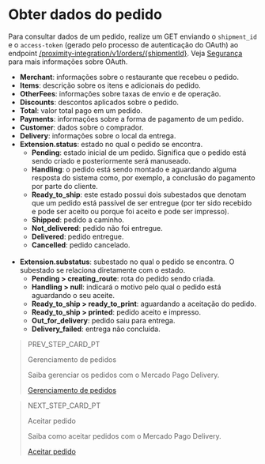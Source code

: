 # Obter dados do pedido

Para consultar dados de um pedido, realize um GET enviando o `shipment_id` e o `access-token` (gerado pelo processo de autenticação do OAuth) ao endpoint [/proximity-integration/v1/orders/{shipmentId}](/developers/pt/reference/mp_delivery/_proximity-integrationorders_shipment_id/get). Veja [Segurança](/developers/pt/guides/additional-content/security/oauth/introduction) para mais informações sobre OAuth.

* **Merchant**: informações sobre o restaurante que recebeu o pedido.
* **Items**: descrição sobre os itens e adicionais do pedido.
* **OtherFees**: informações sobre taxas de envio e de operação.
* **Discounts**: descontos aplicados sobre o pedido.
* **Total**: valor total pago em um pedido.
* **Payments**: informações sobre a forma de pagamento de um pedido.
* **Customer**: dados sobre o comprador.
* **Delivery**: informações sobre o local da entrega.
* **Extension.status**: estado no qual o pedido se encontra.
  * **Pending**: estado inicial de um pedido. Significa que o pedido está sendo criado e posteriormente será manuseado.
  * **Handling**: o pedido está sendo montado e aguardando alguma resposta do sistema como, por exemplo, a conclusão do pagamento por parte do cliente.
  * **Ready_to_ship**: este estado possui dois subestados que denotam que um pedido está passível de ser entregue (por ter sido recebido e pode ser aceito ou porque foi aceito e pode ser impresso).
  * **Shipped**: pedido a caminho.
  * **Not_delivered**: pedido não foi entregue.
  * **Delivered**: pedido entregue.
  * **Cancelled**: pedido cancelado.
  <br/>
* **Extension.substatus**: subestado no qual o pedido se encontra. O subestado se relaciona diretamente com o estado. 
  * **Pending > creating_route**: rota do pedido sendo criada.
  * **Handling > null**: indicará o motivo pelo qual o pedido está aguardando o seu aceite.
  * **Ready_to_ship > ready_to_print**: aguardando a aceitação do pedido.
  * **Ready_to_ship > printed**: pedido aceito e impresso.
  * **Out_for_delivery**: pedido saiu para entrega. 
  * **Delivery_failed**: entrega não concluída.

> PREV_STEP_CARD_PT
>
> Gerenciamento de pedidos
>
> Saiba gerenciar os pedidos com o Mercado Pago Delivery.
>
> [Gerenciamento de pedidos](/developers/pt/docs/mp-delivery/order-management)

> NEXT_STEP_CARD_PT
>
> Aceitar pedido
>
> Saiba como aceitar pedidos com o Mercado Pago Delivery.
>
> [Aceitar pedido](/developers/pt/docs/mp-delivery/order-management/accept-order)